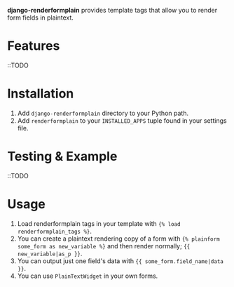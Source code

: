 **django-renderformplain** provides template tags that allow you to render form fields in plaintext.


Features
========

::TODO


Installation
============

 1. Add `django-renderformplain` directory to your Python path.
 2. Add `renderformplain` to your `INSTALLED_APPS` tuple
    found in your settings file.


Testing & Example
=================

::TODO


Usage
=====

 1. Load renderformplain tags in your template with
    `{% load renderformplain_tags %}`.
 2. You can create a plaintext rendering copy of a form with
    `{% plainform some_form as new_variable %}` and then render normally;
    `{{ new_variable|as_p }}`.
 3. You can output just one field's data with
    `{{ some_form.field_name|data }}`.
 4. You can use `PlainTextWidget` in your own forms.
